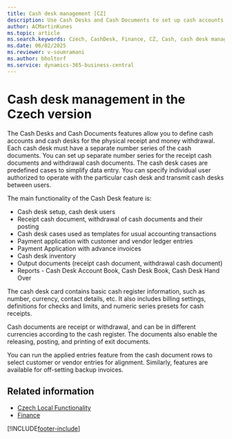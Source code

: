 ```yaml
---
title: Cash desk management [CZ]
description: Use Cash Desks and Cash Documents to set up cash accounts and manage cash desks for handling physical receipts and withdrawals.
author: ACMartinKunes
ms.topic: article
ms.search.keywords: Czech, CashDesk, Finance, CZ, Cash, cash desk management, cash documents, Czech version
ms.date: 06/02/2025
ms.reviewer: v-soumramani
ms.author: bholtorf
ms.service: dynamics-365-business-central
---
```


# Cash desk management in the Czech version

The Cash Desks and Cash Documents features allow you to define cash accounts and cash desks for the physical receipt and money withdrawal. Each cash desk must have a separate number series of the cash documents. You can set up separate number series for the receipt cash documents and withdrawal cash documents. The cash desk cases are predefined cases to simplify data entry. You can specify individual user authorized to operate with the particular cash desk and transmit cash desks between users.  

The main functionality of the Cash Desk feature is:

- Cash desk setup, cash desk users
- Receipt cash document, withdrawal of cash documents and their posting
- Cash desk cases used as templates for usual accounting transactions
- Payment application with customer and vendor ledger entries
- Payment Application with advance invoices
- Cash desk inventory
- Output documents (receipt cash document, withdrawal cash document)
- Reports - Cash Desk Account Book, Cash Desk Book, Cash Desk Hand Over

The cash desk card contains basic cash register information, such as number, currency, contact details, etc. It also includes billing settings, definitions for checks and limits, and numeric series presets for cash receipts.  

Cash documents are receipt or withdrawal, and can be in different currencies according to the cash register. The documents also enable the releasing, posting, and printing of exit documents.  

You can run the applied entries feature from the cash document rows to select customer or vendor entries for alignment. Similarly, features are available for off-setting backup invoices.  

## Related information

- [Czech Local Functionality](czech-local-functionality.md)  
- [Finance](finance.md)

[!INCLUDE[footer-include](../../includes/footer-banner.md)]

